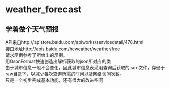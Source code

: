 # weather_forecast
学着做个天气预报
-----
API来自http://apistore.baidu.com/apiworks/servicedetail/478.html<br>
接口地址http://apis.baidu.com/heweather/weather/free<br>
请求示例参考了所给出的示例。<br>
用GsonFormat快速创造出解析获取的json所对应的类<br>
由于城市信息一般不会变化，因此城市信息表采用查询后获取的json文件，存储于raw目录下，以减少每次查询所需的时间以及网络访问次数。<br>
只是一个初步完成基本功能，还有很大的改进空间<br>
